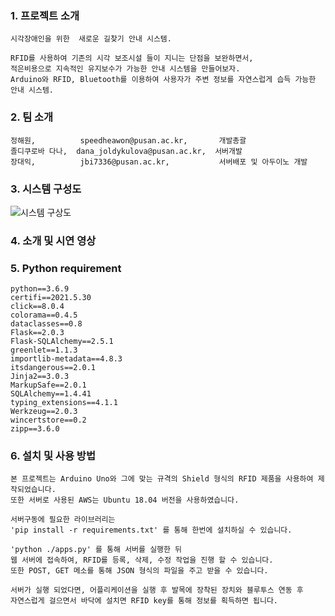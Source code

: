 ### 1. 프로젝트 소개
```
시각장애인을 위한  새로운 길찾기 안내 시스템.

RFID를 사용하여 기존의 시각 보조시설 들이 지니는 단점을 보완하면서,
적은비용으로 지속적인 유지보수가 가능한 안내 시스템을 만들어보자.
Arduino와 RFID, Bluetooth를 이용하여 사용자가 주변 정보를 자연스럽게 습득 가능한 안내 시스템.
```

### 2. 팀 소개
```
정해원,          speedheawon@pusan.ac.kr,       개발총괄
졸디쿠로바 다나,  dana_joldykulova@pusan.ac.kr,  서버개발
장대익,          jbi7336@pusan.ac.kr,           서버배포 및 아두이노 개발
```

### 3. 시스템 구성도
![시스템 구상도](https://user-images.githubusercontent.com/35110792/195494080-891fd16f-d3c3-4c89-9dc6-10bc4d00f8dd.png)

### 4. 소개 및 시연 영상

### 5. Python requirement
```
python==3.6.9
certifi==2021.5.30
click==8.0.4
colorama==0.4.5
dataclasses==0.8
Flask==2.0.3
Flask-SQLAlchemy==2.5.1
greenlet==1.1.3
importlib-metadata==4.8.3
itsdangerous==2.0.1
Jinja2==3.0.3
MarkupSafe==2.0.1
SQLAlchemy==1.4.41
typing_extensions==4.1.1
Werkzeug==2.0.3
wincertstore==0.2
zipp==3.6.0
```

### 6. 설치 및 사용 방법
```
본 프로젝트는 Arduino Uno와 그에 맞는 규격의 Shield 형식의 RFID 제품을 사용하여 제작되었습니다.
또한 서버로 사용된 AWS는 Ubuntu 18.04 버전을 사용하였습니다.

서버구동에 필요한 라이브러리는
'pip install -r requirements.txt' 를 통해 한번에 설치하실 수 있습니다.

'python ./apps.py' 를 통해 서버를 실행한 뒤
웹 서버에 접속하여, RFID를 등록, 삭제, 수정 작업을 진행 할 수 있습니다.
또한 POST, GET 메소를 통해 JSON 형식의 파일을 주고 받을 수 있습니다.

서버가 실행 되었다면, 어플리케이션을 실행 후 발목에 장착된 장치와 블루투스 연동 후
자연스럽게 걸으면서 바닥에 설치면 RFID key를 통해 정보를 획득하면 됩니다.
```
